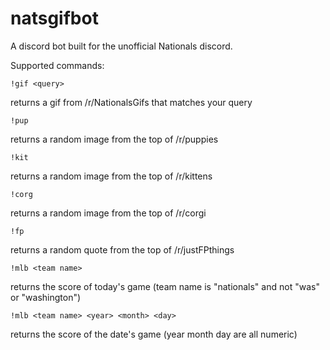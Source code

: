 # natsgifbot
A discord bot built for the unofficial Nationals discord.

Supported commands:

    !gif <query>
    
  returns a gif from /r/NationalsGifs that matches your query
  
    !pup
    
  returns a random image from the top of /r/puppies
  
    !kit
    
  returns a random image from the top of /r/kittens
  
    !corg
    
  returns a random image from the top of /r/corgi
  
    !fp
    
  returns a random quote from the top of /r/justFPthings
  
    !mlb <team name>
  
  returns the score of today's <team name> game (team name is "nationals" and not "was" or "washington")
  
    !mlb <team name> <year> <month> <day>
  
  returns the score of the date's <team name> game (year month day are all numeric)
